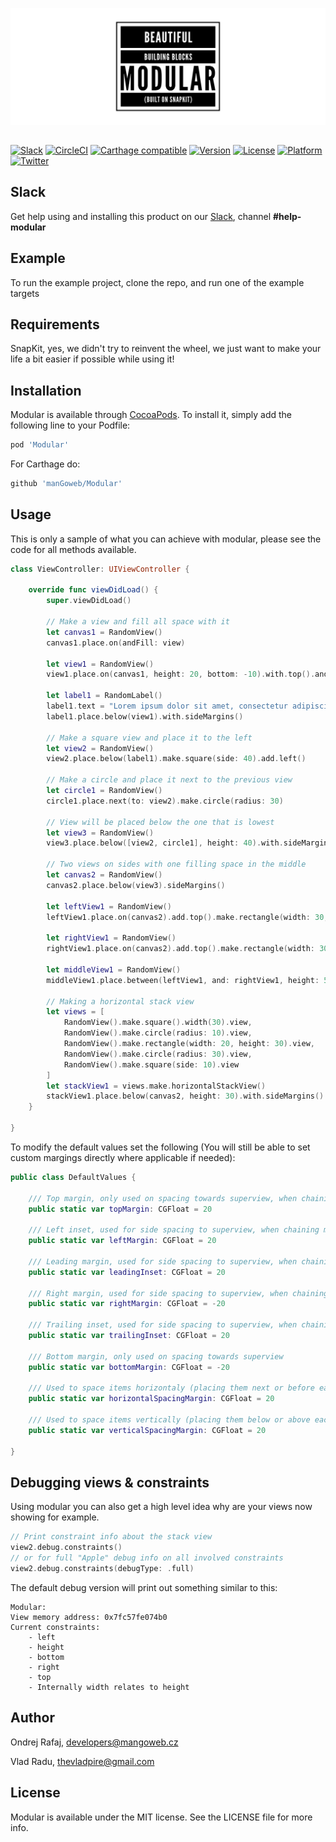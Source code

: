 ![Modular:Beautiful building blocks in Swift](https://github.com/manGoweb/Modular/raw/master/Other/logo.png)

##


[![Slack](https://img.shields.io/badge/join-slack-745EAF.svg?style=flat)](http://bit.ly/2B0dEyt)
[![CircleCI](https://img.shields.io/circleci/project/github/manGoweb/Modular/master.svg?style=flat)](https://circleci.com/gh/manGoweb/Modular)
[![Carthage compatible](https://img.shields.io/badge/Carthage-compatible-4BC51D.svg?style=flat)](https://github.com/Carthage/Carthage)
[![Version](https://img.shields.io/cocoapods/v/Modular.svg?style=flat)](http://cocoapods.org/pods/Modular)
[![License](https://img.shields.io/cocoapods/l/Modular.svg?style=flat)](http://cocoapods.org/pods/Modular)
[![Platform](https://img.shields.io/cocoapods/p/Modular.svg?style=flat)](http://cocoapods.org/pods/Modular)
[![Twitter](https://img.shields.io/badge/twitter-@rafiki270-blue.svg?style=flat)](http://twitter.com/rafiki270)

## Slack

Get help using and installing this product on our [Slack](http://bit.ly/2B0dEyt), channel <b>#help-modular</b>

## Example

To run the example project, clone the repo, and run one of the example targets

## Requirements

SnapKit, yes, we didn't try to reinvent the wheel, we just want to make your life a bit easier if possible while using it!

## Installation

Modular is available through [CocoaPods](http://cocoapods.org). To install
it, simply add the following line to your Podfile:

```ruby
pod 'Modular'
```

For Carthage do:

```ruby
github 'manGoweb/Modular'
```

## Usage

This is only a sample of what you can achieve with modular, please see the code for all methods available.

```Swift
class ViewController: UIViewController {

    override func viewDidLoad() {
        super.viewDidLoad()

        // Make a view and fill all space with it
        let canvas1 = RandomView()
        canvas1.place.on(andFill: view)

        let view1 = RandomView()
        view1.place.on(canvas1, height: 20, bottom: -10).with.top().and.sideToSide()

        let label1 = RandomLabel()
        label1.text = "Lorem ipsum dolor sit amet, consectetur adipiscing elit.\nUt eu viverra orci. Morbi nulla diam, ornare sit amet bibendum aliquet, lacinia et purus. Ut lacinia bibendum dapibus."
        label1.place.below(view1).with.sideMargins()

        // Make a square view and place it to the left
        let view2 = RandomView()
        view2.place.below(label1).make.square(side: 40).add.left()

        // Make a circle and place it next to the previous view
        let circle1 = RandomView()
        circle1.place.next(to: view2).make.circle(radius: 30)

        // View will be placed below the one that is lowest
        let view3 = RandomView()
        view3.place.below([view2, circle1], height: 40).with.sideMargins()

        // Two views on sides with one filling space in the middle
        let canvas2 = RandomView()
        canvas2.place.below(view3).sideMargins()

        let leftView1 = RandomView()
        leftView1.place.on(canvas2).add.top().make.rectangle(width: 30, height: 30).with.left().and.minBottomMargin()

        let rightView1 = RandomView()
        rightView1.place.on(canvas2).add.top().make.rectangle(width: 30, height: 10).with.right().minBottomMargin()

        let middleView1 = RandomView()
        middleView1.place.between(leftView1, and: rightView1, height: 50).with.minBottomMargin()

        // Making a horizontal stack view
        let views = [
            RandomView().make.square().width(30).view,
            RandomView().make.circle(radius: 10).view,
            RandomView().make.rectangle(width: 20, height: 30).view,
            RandomView().make.circle(radius: 30).view,
            RandomView().make.square(side: 10).view
        ]
        let stackView1 = views.make.horizontalStackView()
        stackView1.place.below(canvas2, height: 30).with.sideMargins()
    }

}
```

To modify the default values set the following (You will still be able to set custom margings directly where applicable if needed):
```Swift
public class DefaultValues {

    /// Top margin, only used on spacing towards superview, when chaining multiple views below each other, verticalSpacingMargin will be used instead by default
    public static var topMargin: CGFloat = 20

    /// Left inset, used for side spacing to superview, when chaining multiple views next to each other, horizontalSpacingMargin will be used instead by default
    public static var leftMargin: CGFloat = 20

    /// Leading margin, used for side spacing to superview, when chaining multiple views next to each other, horizontalSpacingMargin will be used instead by default
    public static var leadingInset: CGFloat = 20

    /// Right margin, used for side spacing to superview, when chaining multiple views next to each other, horizontalSpacingMargin will be used instead by default
    public static var rightMargin: CGFloat = -20

    /// Trailing inset, used for side spacing to superview, when chaining multiple views next to each other, horizontalSpacingMargin will be used instead by default
    public static var trailingInset: CGFloat = 20

    /// Bottom margin, only used on spacing towards superview
    public static var bottomMargin: CGFloat = -20

    /// Used to space items horizontaly (placing them next or before each other)
    public static var horizontalSpacingMargin: CGFloat = 20

    /// Used to space items vertically (placing them below or above each other)
    public static var verticalSpacingMargin: CGFloat = 20

}

```

## Debugging views & constraints

Using modular you can also get a high level idea why are your views now showing for example.

```Swift
// Print constraint info about the stack view
view2.debug.constraints()
// or for full "Apple" debug info on all involved constraints
view2.debug.constraints(debugType: .full)
```

The default debug version will print out something similar to this:
```text
Modular:
View memory address: 0x7fc57fe074b0
Current constraints:
    - left
    - height
    - bottom
    - right
    - top
    - Internally width relates to height
```

## Author

Ondrej Rafaj, developers@mangoweb.cz

Vlad Radu, thevladpire@gmail.com

## License

Modular is available under the MIT license. See the LICENSE file for more info.
